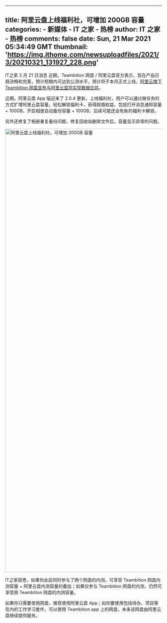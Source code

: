 
---
title: 阿里云盘上线福利社，可增加 200GB 容量
categories: 
    - 新媒体
    - IT 之家 - 热榜
author: IT 之家 - 热榜
comments: false
date: Sun, 21 Mar 2021 05:34:49 GMT
thumbnail: 'https://img.ithome.com/newsuploadfiles/2021/3/20210321_131927_228.png'
---

<div>   
<p>IT之家 3 月 21 日消息 近期，Teambition 网盘 / 阿里云盘官方表示，现在产品日趋流畅和完善，预计短期内可达到公测水平，预计将于本月正式上线。<a href="https://www.ithome.com/0/539/703.htm" target="_blank">阿里云旗下 Teambition 网盘宣布与阿里云盘将实现数据合并</a>。</p><p>近期，阿里云盘 App 版迎来了 2.0.4 更新，上线福利社，用户可以通过做任务的方式扩增阿里云盘容量，轻松解锁福利卡，获得超值权益，包括打开消息通知容量 + 100GB，开启相册自动备份容量 + 100GB，后续可能还会有新的福利卡解锁。</p><p>另外还修复了相册重复备份问题，修复回收站删除文件后，容量显示异常的问题。</p><p><img src="https://img.ithome.com/newsuploadfiles/2021/3/20210321_131927_228.png" w="800" h="1423" title="阿里云盘上线福利社，可增加 200GB 容量" width="800" height="1423" referrerpolicy="no-referrer"></p><p>IT之家获悉，如果你此前同时参与了两个网盘的内测，可享受 Teambition 网盘内测容量 + 阿里云盘内测容量的叠加；如果仅参与 Teambition 网盘的内测，仍然可享受原 Teambition 网盘的内测容量。</p><p>如果你只需要使用网盘，推荐使用阿里云盘 App；如你要使用包括待办、项目等在内的工作学习套件，可以使用 Teambition app 上的网盘，未来该网盘由阿里云盘继续提供服务。</p>
          
</div>
            